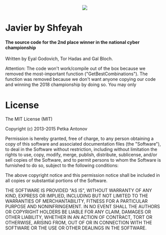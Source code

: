 <p align="center">
<img src ="https://d13yacurqjgara.cloudfront.net/users/31348/screenshots/3100932/david_holt_1x.jpg" /><br />
<a><h1>Javier by Shfeyah</h1></a>
<h4>The source code for the 2nd place winner in the national cyber championship</h4>

<span>
Written by Eyal Godovich, Tor Hadas and Gal Bloch.

Attention: The code won't work/compile out of the box because we removed the most-important function ("GetBestCombinations"). The function was removed because we don't want anyone copying our code and winning the 2018 championship by doing so. You may only 
</span>
</p>

# License

The MIT License (MIT)

Copyright (c) 2013-2015 Petka Antonov

Permission is hereby granted, free of charge, to any person obtaining a copy
of this software and associated documentation files (the "Software"), to deal
in the Software without restriction, including without limitation the rights
to use, copy, modify, merge, publish, distribute, sublicense, and/or sell
copies of the Software, and to permit persons to whom the Software is
furnished to do so, subject to the following conditions:

The above copyright notice and this permission notice shall be included in
all copies or substantial portions of the Software.

THE SOFTWARE IS PROVIDED "AS IS", WITHOUT WARRANTY OF ANY KIND, EXPRESS OR
IMPLIED, INCLUDING BUT NOT LIMITED TO THE WARRANTIES OF MERCHANTABILITY,
FITNESS FOR A PARTICULAR PURPOSE AND NONINFRINGEMENT.  IN NO EVENT SHALL THE
AUTHORS OR COPYRIGHT HOLDERS BE LIABLE FOR ANY CLAIM, DAMAGES OR OTHER
LIABILITY, WHETHER IN AN ACTION OF CONTRACT, TORT OR OTHERWISE, ARISING FROM,
OUT OF OR IN CONNECTION WITH THE SOFTWARE OR THE USE OR OTHER DEALINGS IN
THE SOFTWARE.
